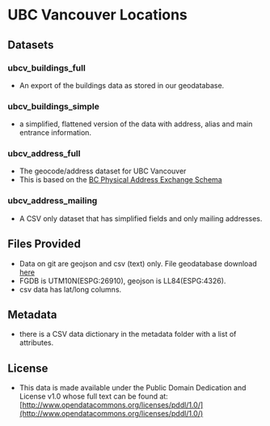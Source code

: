 UBC Vancouver Locations 
=======================

Datasets
--------
### ubcv_buildings_full
 - An export of the buildings data as stored in our geodatabase.
### ubcv_buildings_simple
 - a simplified, flattened version of the data with address, alias and main entrance information.
### ubcv_address_full
 - The geocode/address dataset for UBC Vancouver
 - This is based on the [BC Physical Address Exchange Schema](https://github.com/bcgov/api-specs/blob/master/geocoder/BCAddressExchangeSchema.md)
### ubcv_address_mailing
 - A CSV only dataset that has simplified fields and only mailing addresses.



Files Provided
--------------
* Data on git are geojson and csv (text) only. File geodatabase download [here](https://maps.gis.ubc.ca/data/ubcv/ubcv_locations_full.gdb.zip)
* FGDB is UTM10N(ESPG:26910), geojson is LL84(ESPG:4326).
* csv data has lat/long columns.

Metadata
--------
* there is a CSV data dictionary in the metadata folder with a list of attributes.

License
-------
* This data is made available under the Public Domain Dedication and License v1.0 whose full text can be found at: [http://www.opendatacommons.org/licenses/pddl/1.0/](http://www.opendatacommons.org/licenses/pddl/1.0/)